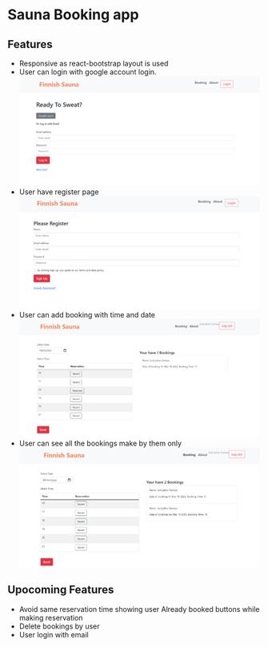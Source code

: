 # Sauna Booking app

## Features

- Responsive as react-bootstrap layout is used
- User can login with google account login.
![login page](/demo/login.PNG)
- User have register page
![Register page](/demo/register.PNG)
- User can add booking with time and date
![Booking](/demo/makeBooking.PNG)
- User can see all the bookings make by them only
![Booking](/demo/booked.PNG)

## Upocoming Features

- Avoid same reservation time showing user Already booked buttons while making reservation
- Delete bookings by user
- User login with email


